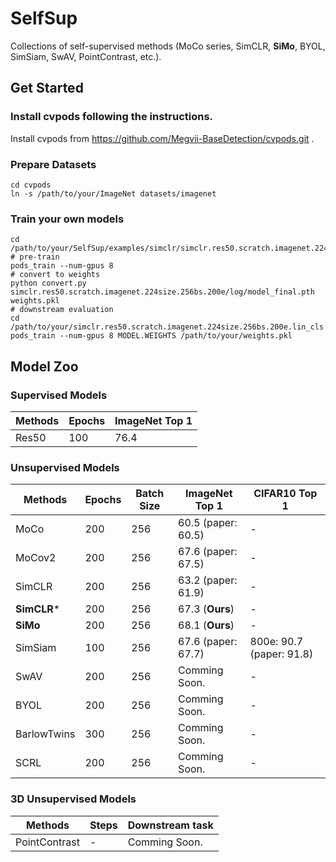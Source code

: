 # SelfSup

Collections of self-supervised methods (MoCo series, SimCLR, **SiMo**, BYOL, SimSiam, SwAV, PointContrast, etc.). 


## Get Started

### Install cvpods following the instructions.

Install cvpods from https://github.com/Megvii-BaseDetection/cvpods.git .

### Prepare Datasets

```shell
cd cvpods
ln -s /path/to/your/ImageNet datasets/imagenet
```

### Train your own models

```
cd /path/to/your/SelfSup/examples/simclr/simclr.res50.scratch.imagenet.224size.256bs.200e
# pre-train
pods_train --num-gpus 8
# convert to weights
python convert.py simclr.res50.scratch.imagenet.224size.256bs.200e/log/model_final.pth weights.pkl
# downstream evaluation
cd /path/to/your/simclr.res50.scratch.imagenet.224size.256bs.200e.lin_cls
pods_train --num-gpus 8 MODEL.WEIGHTS /path/to/your/weights.pkl

```

## Model Zoo

### Supervised Models 

| Methods | Epochs | ImageNet Top 1 |
| ------- | ------ | ------------------ |
| Res50   | 100    | 76.4               |

### Unsupervised Models 

| Methods | Epochs | Batch Size | ImageNet Top 1 |  CIFAR10 Top 1 |
| ------- | ------ | ---------- | ------------------ | -------------- |
| MoCo    | 200    |     256    | 60.5 (paper: 60.5) |      -         |
| MoCov2  | 200    |     256    | 67.6 (paper: 67.5) |      -         |
| SimCLR  | 200    |     256    | 63.2 (paper: 61.9) |      -         |
| **SimCLR*** | 200    |     256    | 67.3 (**Ours**)|      -         |
| **SiMo**    | 200    |     256    | 68.1 (**Ours**)|      -         |
| SimSiam | 100    |     256    | 67.6 (paper: 67.7) |     800e: 90.7 (paper: 91.8) |
| SwAV    | 200    |     256    | Comming Soon.      |    -          |
| BYOL    | 200    |     256    | Comming Soon.      |      -         |
| BarlowTwins| 300    |     256    | Comming Soon.      |      -         |
| SCRL    | 200    |     256    | Comming Soon.      |      -         |

### 3D Unsupervised Models 

| Methods       | Steps | Downstream task |
| ------------- | ----- | --------------- |
| PointContrast | -     | Comming Soon.   |



